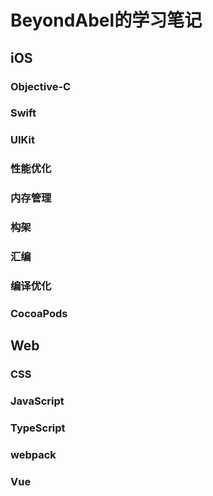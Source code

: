 # BeyondAbel的学习笔记


##  iOS

### Objective-C

### Swift

### UIKit

### 性能优化

### 内存管理

### 构架

### 汇编

### 编译优化

### CocoaPods


##  Web

###  CSS

### JavaScript

### TypeScript

### webpack

### Vue

